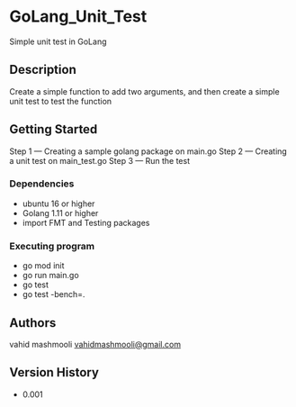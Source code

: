 # GoLang_Unit_Test

Simple unit test in GoLang

## Description

Create a simple function to add two arguments, and then create a simple unit test to test the function

## Getting Started

Step 1 — Creating a sample golang package on main.go
Step 2 — Creating a unit test on main_test.go
Step 3 — Run the test

### Dependencies

* ubuntu 16 or higher
* Golang 1.11 or higher
* import FMT and Testing packages


### Executing program

* go mod init
* go run main.go
* go test
* go test -bench=.


## Authors

vahid mashmooli
vahidmashmooli@gmail.com

## Version History

* 0.001
